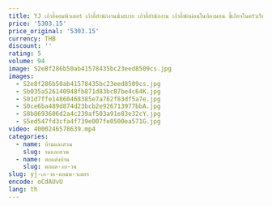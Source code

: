 ```yaml
---
title: YJ เก้าอี้คอมพิวเตอร์ เก้าอี้สํานักงานนั่งสบาย เก้าอี้สํานักงาน เก้าอี้พักผ่อนในห้องนอน ขี้เกียจในครัวเรือน
price: '5303.15'
price_original: '5303.15'
currency: THB
discount: ''
rating: 5
volume: 94
image: S2e8f286b50ab41578435bc23eed8509cs.jpg
images:
  - S2e8f286b50ab41578435bc23eed8509cs.jpg
  - Sb035a526140948fb871d83bc07be4c64K.jpg
  - S01d7ffe14860468385e7a762f83df5a7e.jpg
  - S0ce6ba489d874d23bcb2e926713977bbA.jpg
  - S8b8693606d2a4c239af503a91e83e32cY.jpg
  - S5ed547fd3cfa4f739e007fe0500ea571G.jpg
video: 4000246578639.mp4
categories:
  - name: บ้านและสวน
    slug: านและสวน
  - name: ตกแต่งบ้าน
    slug: ตกแต-งบ-าน
slug: yj-เก-าอ-คอมพ-วเตอร
encode: oCdAUvU
lang: th
---
```

  